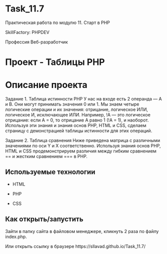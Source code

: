 # Task_11.7
Практическая работа по модулю 11. Старт в PHP

<p>SkillFactory: PHPDEV</p>
Профессия Веб-разработчик

# Проект - Таблицы PHP

# Описание проекта 

Задание 1. Таблица истинности PHP
У нас на входе есть 2 операнда — A и B. Они могут принимать значения 0 или 1. 
Мы знаем четыре логические операции и их значения: отрицание, логическое ИЛИ, логическое И, исключающее ИЛИ. Например, !A — это логическое отрицание: если А = 0, то отрицание А равно 1 (!А = 1), и наоборот.
Используя эти знания и знания основ PHP, HTML и CSS, сделаем страницу с демонстрацией таблицы истинности для этих операций.

Задание 2. Таблица сравнения
Ниже приведена матрица с различными значениями по оси Y и X соответственно.
Используя знания основ PHP, HTML и CSS продемонстрируем различия между гибким сравнением == и жестким сравнением === в PHP.

## Используемые технологии

* HTML

* PHP 

* CSS 


## Как открыть/запустить

<p>Зайти в папку сайта в файловом менеджере, кликнуть 2 раза по файлу index.php.</p>
Или открыть ссылку в браузере <a>https://sllavad.github.io/Task_11.7/</a>


